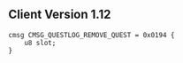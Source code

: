 ## Client Version 1.12

```rust,ignore
cmsg CMSG_QUESTLOG_REMOVE_QUEST = 0x0194 {
    u8 slot;    
}

```
